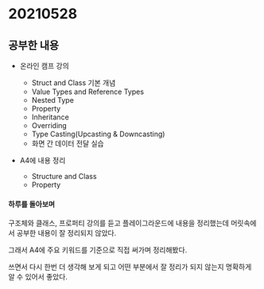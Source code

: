 # 20210528

## 공부한 내용
* 온라인 캠프 강의
  * Struct and Class 기본 개념
  * Value Types and Reference Types
  * Nested Type
  * Property
  * Inheritance
  * Overriding
  * Type Casting(Upcasting & Downcasting)
  * 화면 간 데이터 전달 실습
  
* A4에 내용 정리
  * Structure and Class
  * Property


#### 하루를 돌아보며
구조체와 클래스, 프로퍼티 강의를 듣고 플레이그라운드에 내용을 정리했는데 머릿속에서 공부한 내용이 잘 정리되지 않았다.

그래서 A4에 주요 키워드를 기준으로 직접 써가며 정리해봤다.

쓰면서 다시 한번 더 생각해 보게 되고 어떤 부분에서 잘 정리가 되지 않는지 명확하게 알 수 있어서 좋았다.
